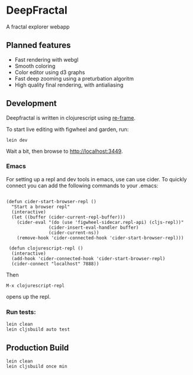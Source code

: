 # DeepFractal

A fractal explorer webapp

## Planned features

* Fast rendering with webgl 
* Smooth coloring
* Color editor using d3 graphs
* Fast deep zooming using a preturbation algoritm
* High quality final rendering, with antialiasing

## Development

Deepfractal is written in clojurescript using  [re-frame](https://github.com/Day8/re-frame).


To start live editing with figwheel and garden, run:

```
lein dev
```

Wait a bit, then browse to [http://localhost:3449](http://localhost:3449).


### Emacs

For setting up a repl and dev tools in emacs, use can use cider. To quickly connect you can add the following commands to your .emacs:  

```elisp

(defun cider-start-browser-repl ()
  "Start a browser repl"
  (interactive)
  (let ((buffer (cider-current-repl-buffer)))
    (cider-eval "(do (use 'figwheel-sidecar.repl-api) (cljs-repl))"
                (cider-insert-eval-handler buffer)
                (cider-current-ns))
    (remove-hook 'cider-connected-hook 'cider-start-browser-repl)))
 
 (defun clojurescript-repl ()
  (interactive)
  (add-hook 'cider-connected-hook 'cider-start-browser-repl)
  (cider-connect "localhost" 7888))
 ```
 
 Then
 ```
M-x clojurescript-repl
```
opens up the repl.


### Run tests:

```
lein clean
lein cljsbuild auto test
```

## Production Build

```
lein clean
lein cljsbuild once min
```
